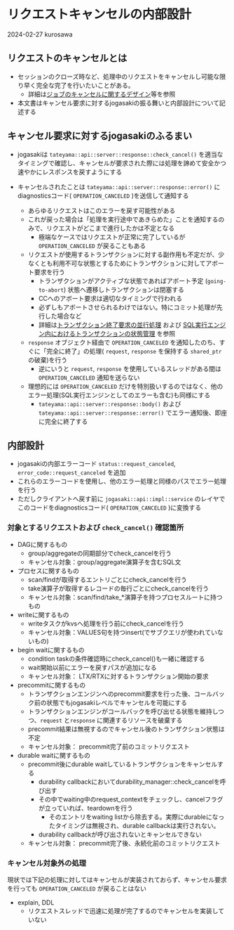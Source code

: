 # リクエストキャンセルの内部設計

2024-02-27 kurosawa

## リクエストのキャンセルとは

- セッションのクローズ時など、処理中のリクエストをキャンセルし可能な限り早く完全な完了を行いたいことがある。
  - 詳細は[ジョブのキャンセルに関するデザイン](https://github.com/project-tsurugi/tateyama/blob/master/docs/internal/job-cancel-design_ja.md)等を参照
- 本文書はキャンセル要求に対するjogasakiの振る舞いと内部設計について記述する

## キャンセル要求に対するjogasakiのふるまい

- jogasakiは `tateyama::api::server::response::check_cancel()` を適当なタイミングで確認し、キャンセルが要求された際には処理を諦めて安全かつ速やかにレスポンスを戻すようにする
- キャンセルされたことは `tateyama::api::server::response::error()` にdiagnosticsコード( `OPERATION_CANCELED` )を送信して通知する

  - あらゆるリクエストはこのエラーを戻す可能性がある
  - これが戻った場合は「処理を実行途中であきらめた」ことを通知するのみで、リクエストがどこまで進行したかは不定となる
    - 極端なケースではリクエストが正常に完了しているが `OPERATION_CANCELED` が戻ることもある
  - リクエストが使用するトランザクションに対する副作用も不定だが、少なくとも利用不可な状態とするためにトランザクションに対してアボート要求を行う 
      - トランザクションがアクティブな状態であればアボート予定 (`going-to-abort`) 状態へ遷移しトランザクションは閉塞する
      - CCへのアボート要求は適切なタイミングで行われる
      - 必ずしもアボートさせられるわけではない。特にコミット処理が先行した場合など
      - 詳細は[トランザクション終了要求の並行処理](https://github.com/project-tsurugi/jogasaki/blob/master/docs/internal/concurrent_end_tx.md) および [SQL実行エンジン内におけるトランザクションの状態管理](tx-state.md) を参照
  - `response` オブジェクト経由で `OPERATION_CANCELED` を通知したのち、すぐに「完全に終了」の処理( `request`, `response` を保持する `shared_ptr` の破棄)を行う
    - 逆にいうと `request`, `response` を使用しているスレッドがある間は `OPERATION_CANCELED` 通知を送らない
  - 理想的には `OPERATION_CANCELED` だけを特別扱いするのではなく、他のエラー処理(SQL実行エンジンとしてのエラーも含む)も同様にする
    - `tateyama::api::server::response::body()` および `tateyama::api::server::response::error()` でエラー通知後、即座に完全に終了する

## 内部設計

- jogasakiの内部エラーコード `status::request_canceled`, `error_code::request_canceled` を追加
- これらのエラーコードを使用し、他のエラー処理と同様のパスでエラー処理を行う
- ただしクライアントへ戻す前に `jogasaki::api::impl::service` のレイヤでこのコードをdiagnosticsコード( `OPERATION_CANCELED` )に変換する

### 対象とするリクエストおよび `check_cancel()` 確認箇所

- DAGに関するもの
  - group/aggregateの同期部分でcheck_cancelを行う
  - キャンセル対象：group/aggregate演算子を含むSQL文
- プロセスに関するもの
  - scan/findが取得するエントリごとにcheck_cancelを行う
  - take演算子が取得するレコードの毎行ごとにcheck_cancelを行う
  - キャンセル対象：scan/find/take_*演算子を持つプロセスルートに持つもの
- writeに関するもの
  - writeタスクがkvsへ処理を行う前にcheck_cancelを行う
  - キャンセル対象：VALUES句を持つinsert(でサブクエリが使われていないもの)
- begin waitに関するもの
  - condition taskの条件確認時にcheck_cancel()も一緒に確認する
  - wait開始以前にエラーを戻すパスが追加になる
  - キャンセル対象： LTX/RTXに対するトランザクション開始の要求
- precommitに関するもの
  - トランザクションエンジンへのprecommit要求を行った後、コールバック前の状態でもjogasakiレベルでキャンセルを可能にする
  - トランザクションエンジンがコールバックを呼び出せる状態を維持しつつ、`request` と`response` に関連するリソースを破棄する
  - precommit結果は無視するのでキャンセル後のトランザクション状態は不定
  - キャンセル対象： precommit完了前のコミットリクエスト
- durable waitに関するもの
  - precommit後にdurable waitしているトランザクションをキャンセルする
    - durability callbackにおいてdurability_manager::check_cancelを呼び出す
    - その中でwaiting中のrequest_contextをチェックし、cancelフラグが立っていれば、teardownを行う
      - そのエントリをwaiting listから除去する。実際にdurableになったタイミングは無視され、durable callbackは実行されない。
    - durability callbackが呼び出されないとキャンセルできない
  - キャンセル対象： precommit完了後、永続化前のコミットリクエスト

### キャンセル対象外の処理

現状では下記の処理に対してはキャンセルが実装されておらず、キャンセル要求を行っても `OPERATION_CANCELED` が戻ることはない

- explain, DDL
  - リクエストスレッドで迅速に処理が完了するのでキャンセルを実装していない


